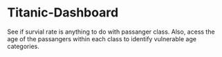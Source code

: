 # Titanic-Dashboard
See if survial rate is anything to do with passanger class. Also, acess the age of the passangers within each class to identify vulnerable age categories.
